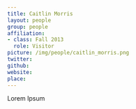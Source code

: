 ```yaml
---
title: Caitlin Morris
layout: people
group: people
affiliation:
- class: Fall 2013
  role: Visitor
picture: /img/people/caitlin_morris.png
twitter:
github:
website:
place:
---
```

Lorem Ipsum